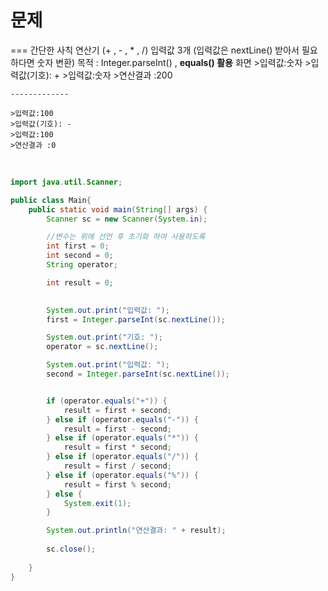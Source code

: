 # 문제
===
    간단한 사칙 연산기 (+ , - , * , /)
    입력값 3개 (입력값은 nextLine() 받아서 필요하다면 숫자 변환)
    목적 : Integer.parseInt() ,  **equals() 활용**
    화면
    >입력값:숫자
    >입력값(기호): +
    >입력값:숫자 
    >연산결과 :200

    -------------

    >입력값:100
    >입력값(기호): -
    >입력값:100
    >연산결과 :0

<br>


```java
import java.util.Scanner;

public class Main{
    public static void main(String[] args) {
        Scanner sc = new Scanner(System.in);

        //변수는 위에 선언 후 초기화 하여 사용하도록
        int first = 0;
        int second = 0;
        String operator;

        int result = 0;
        

        System.out.print("입력값: ");
        first = Integer.parseInt(sc.nextLine());

        System.out.print("기호: ");
        operator = sc.nextLine();

        System.out.print("입력값: ");
        second = Integer.parseInt(sc.nextLine());


        if (operator.equals("+")) {
            result = first + second;
        } else if (operator.equals("-")) {
            result = first - second;
        } else if (operator.equals("*")) {
            result = first * second;
        } else if (operator.equals("/")) {
            result = first / second;
        } else if (operator.equals("%")) {
            result = first % second;
        } else {
            System.exit(1);
        }

        System.out.println("연산결과: " + result);
        
        sc.close();
        
    }
}
```